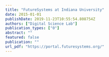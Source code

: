 ```yaml
---
title: "FutureSystems at Indiana University"
date: 2015-01-01
publishDate: 2019-11-23T10:55:54.808754Z
authors: ["Digital Science Lab"]
publication_types: ["0"]
abstract: ""
featured: false
publication: ""
url_pdf: "https://portal.futuresystems.org/"
---
```


